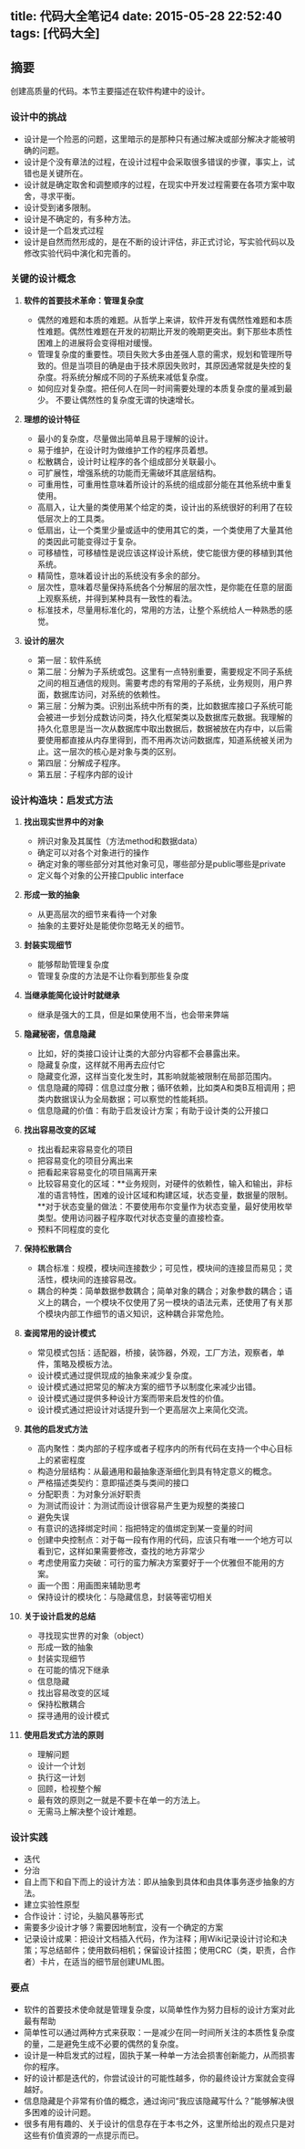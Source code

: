 title: 代码大全笔记4
date: 2015-05-28 22:52:40
tags: [代码大全]
---

## 摘要
创建高质量的代码。本节主要描述在软件构建中的设计。

<!--more-->

### 设计中的挑战
* 设计是一个险恶的问题，这里暗示的是那种只有通过解决或部分解决才能被明确的问题。
* 设计是个没有章法的过程，在设计过程中会采取很多错误的步骤，事实上，试错也是关键所在。
* 设计就是确定取舍和调整顺序的过程，在现实中开发过程需要在各项方案中取舍，寻求平衡。
* 设计受到诸多限制。
* 设计是不确定的，有多种方法。
* 设计是一个启发式过程
* 设计是自然而然形成的，是在不断的设计评估，非正式讨论，写实验代码以及修改实验代码中演化和完善的。

### 关键的设计概念

1. **软件的首要技术革命：管理复杂度**
	* 偶然的难题和本质的难题。从哲学上来讲，软件开发有偶然性难题和本质性难题。偶然性难题在开发的初期比开发的晚期更突出。剩下那些本质性困难上的进展将会变得相对缓慢。
	* 管理复杂度的重要性。项目失败大多由差强人意的需求，规划和管理所导致的。但是当项目的确是由于技术原因失败时，其原因通常就是失控的复杂度。将系统分解成不同的子系统来减低复杂度。
	* 如何应对复杂度。把任何人在同一时间需要处理的本质复杂度的量减到最少。
	不要让偶然性的复杂度无谓的快速增长。

2. **理想的设计特征**
	* 最小的复杂度，尽量做出简单且易于理解的设计。
	* 易于维护，在设计时为做维护工作的程序员着想。
	* 松散耦合，设计时让程序的各个组成部分关联最小。
	* 可扩展性，增强系统的功能而无需破坏其底层结构。
	* 可重用性，可重用性意味着所设计的系统的组成部分能在其他系统中重复使用。
	* 高扇入，让大量的类使用某个给定的类，设计出的系统很好的利用了在较低层次上的工具类。
	* 低扇出，让一个类里少量或适中的使用其它的类，一个类使用了大量其他的类因此可能变得过于复杂。
	* 可移植性，可移植性是说应该这样设计系统，使它能很方便的移植到其他系统。
	* 精简性，意味着设计出的系统没有多余的部分。
	* 层次性，意味着尽量保持系统各个分解层的层次性，是你能在任意的层面上观察系统，并得到某种具有一致性的看法。
	* 标准技术，尽量用标准化的，常用的方法，让整个系统给人一种熟悉的感觉。

3. **设计的层次**
	* 第一层：软件系统
	* 第二层：分解为子系统或包。这里有一点特别重要，需要规定不同子系统之间的相互通信的规则。需要考虑的有常用的子系统，业务规则，用户界面，数据库访问，对系统的依赖性。
	* 第三层：分解为类。识别出系统中所有的类，比如数据库接口子系统可能会被进一步划分成数访问类，持久化框架类以及数据库元数据。我理解的持久化意思是当一次从数据库中取出数据后，数据被放在内存中，以后需要使用都直接从内存里得到，而不用再次访问数据库，知道系统被关闭为止。这一层次的核心是对象与类的区别。
	* 第四层：分解成子程序。
	* 第五层：子程序内部的设计

### 设计构造块：启发式方法
1. **找出现实世界中的对象**
	* 辨识对象及其属性（方法method和数据data）
	* 确定可以对各个对象进行的操作
	* 确定对象的哪些部分对其他对象可见，哪些部分是public哪些是private
	* 定义每个对象的公开接口public interface

2. **形成一致的抽象**
	* 从更高层次的细节来看待一个对象	
	* 抽象的主要好处是能使你忽略无关的细节。

3. **封装实现细节**
	* 能够帮助管理复杂度
	* 管理复杂度的方法是不让你看到那些复杂度

4. **当继承能简化设计时就继承**
	* 继承是强大的工具，但是如果使用不当，也会带来弊端

5. **隐藏秘密，信息隐藏**
	* 比如，好的类接口设计让类的大部分内容都不会暴露出来。
	* 隐藏复杂度，这样就不用再去应付它
	* 隐藏变化源，这样当变化发生时，其影响就能被限制在局部范围内。
	* 信息隐藏的障碍：信息过度分散；循环依赖，比如类A和类B互相调用；把类内数据误认为全局数据；可以察觉的性能耗损。
	* 信息隐藏的价值：有助于启发设计方案；有助于设计类的公开接口

6. **找出容易改变的区域**
	* 找出看起来容易变化的项目
	* 把容易变化的项目分离出来
	* 把看起来容易变化的项目隔离开来
	* 比较容易变化的区域：**业务规则，对硬件的依赖性，输入和输出，非标准的语言特性，困难的设计区域和构建区域，状态变量，数据量的限制。**对于状态变量的做法：不要使用布尔变量作为状态变量，最好使用枚举类型。使用访问器子程序取代对状态变量的直接检查。
	* 预料不同程度的变化

7. **保持松散耦合**
	* 耦合标准：规模，模块间连接数少；可见性，模块间的连接显而易见；灵活性，模块间的连接容易改。
	* 耦合的种类：简单数据参数耦合；简单对象的耦合；对象参数的耦合；语义上的耦合，一个模块不仅使用了另一模块的语法元素，还使用了有关那个模块内部工作细节的语义知识，这种耦合非常危险。

8. **查阅常用的设计模式**
	* 常见模式包括：适配器，桥接，装饰器，外观，工厂方法，观察者，单件，策略及模板方法。
	* 设计模式通过提供现成的抽象来减少复杂度。
	* 设计模式通过把常见的解决方案的细节予以制度化来减少出错。
	* 设计模式通过提供多种设计方案而带来启发性的价值。
	* 设计模式通过把设计对话提升到一个更高层次上来简化交流。

9. **其他的启发式方法**
	* 高内聚性：类内部的子程序或者子程序内的所有代码在支持一个中心目标上的紧密程度
	* 构造分层结构：从最通用和最抽象逐渐细化到具有特定意义的概念。
	* 严格描述类契约：意即描述类与类间的接口
	* 分配职责：为对象分派好职责
	* 为测试而设计：为测试而设计很容易产生更为规整的类接口
	* 避免失误
	* 有意识的选择绑定时间：指把特定的值绑定到某一变量的时间
	* 创建中央控制点：对于每一段有作用的代码，应该只有唯一一个地方可以看到它，这样如果需要修改，查找的地方非常少
	* 考虑使用蛮力突破：可行的蛮力解决方案要好于一个优雅但不能用的方案。
	* 画一个图：用画图来辅助思考
	* 保持设计的模块化：与隐藏信息，封装等密切相关

10. **关于设计启发的总结**
	* 寻找现实世界的对象（object）
	* 形成一致的抽象
	* 封装实现细节
	* 在可能的情况下继承
	* 信息隐藏
	* 找出容易改变的区域
	* 保持松散耦合
	* 探寻通用的设计模式

11. **使用启发式方法的原则**
	* 理解问题
	* 设计一个计划
	* 执行这一计划
	* 回顾，检视整个解
	* 最有效的原则之一就是不要卡在单一的方法上。
	* 无需马上解决整个设计难题。

### 设计实践

* 迭代
* 分治
* 自上而下和自下而上的设计方法：即从抽象到具体和由具体事务逐步抽象的方法。
* 建立实验性原型
* 合作设计：讨论，头脑风暴等形式
* 需要多少设计才够？需要因地制宜，没有一个确定的方案
* 记录设计成果：把设计文档插入代码，作为注释；用Wiki记录设计讨论和决策；写总结邮件；使用数码相机；保留设计挂图；使用CRC（类，职责，合作者）卡片，在适当的细节层创建UML图。
	
### 要点
* 软件的首要技术使命就是管理复杂度，以简单性作为努力目标的设计方案对此最有帮助
* 简单性可以通过两种方式来获取：一是减少在同一时间所关注的本质性复杂度的量，二是避免生成不必要的偶然的复杂度。
* 设计是一种启发式的过程，固执于某一种单一方法会损害创新能力，从而损害你的程序。
* 好的设计都是迭代的，你尝试设计的可能性越多，你的最终设计方案就会变得越好。
* 信息隐藏是个非常有价值的概念，通过询问“我应该隐藏写什么？”能够解决很多困难的设计问题。
* 很多有用有趣的、关于设计的信息存在于本书之外，这里所给出的观点只是对这些有价值资源的一点提示而已。